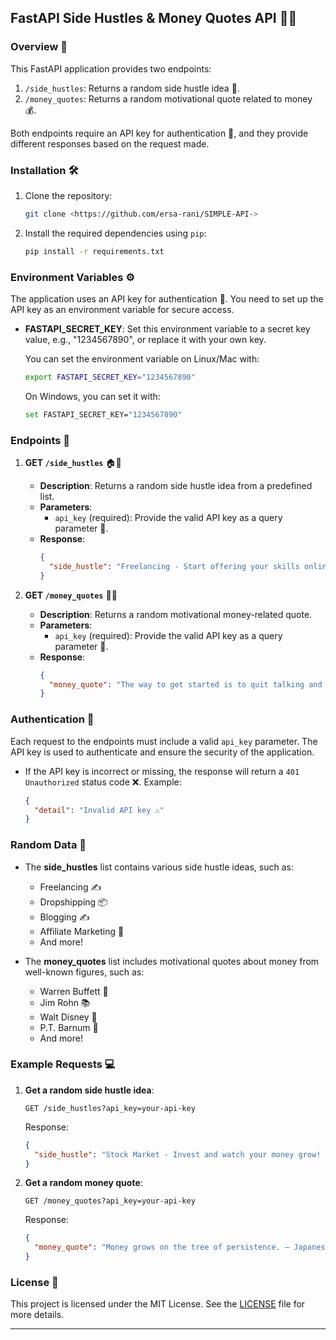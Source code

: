 ## FastAPI Side Hustles & Money Quotes API 🚀💡

### Overview 📝
This FastAPI application provides two endpoints:
1. `/side_hustles`: Returns a random side hustle idea 💼.
2. `/money_quotes`: Returns a random motivational quote related to money 💰.

Both endpoints require an API key for authentication 🔑, and they provide different responses based on the request made.

### Installation 🛠️

1. Clone the repository:
    ```bash
    git clone <https://github.com/ersa-rani/SIMPLE-API->
    ```

2. Install the required dependencies using `pip`:
    ```bash
    pip install -r requirements.txt
    ```

### Environment Variables ⚙️
The application uses an API key for authentication 🔑. You need to set up the API key as an environment variable for secure access.

- **FASTAPI_SECRET_KEY**: Set this environment variable to a secret key value, e.g., "1234567890", or replace it with your own key.
  
  You can set the environment variable on Linux/Mac with:
  ```bash
  export FASTAPI_SECRET_KEY="1234567890"
  ```

  On Windows, you can set it with:
  ```bash
  set FASTAPI_SECRET_KEY="1234567890"
  ```

### Endpoints 🚦

1. **GET `/side_hustles`** 🏠💼

   - **Description**: Returns a random side hustle idea from a predefined list.
   - **Parameters**:
     - `api_key` (required): Provide the valid API key as a query parameter 🔑.
   - **Response**:
     ```json
     {
       "side_hustle": "Freelancing - Start offering your skills online! ✍️"
     }
     ```

2. **GET `/money_quotes`** 💬💸

   - **Description**: Returns a random motivational money-related quote.
   - **Parameters**:
     - `api_key` (required): Provide the valid API key as a query parameter 🔑.
   - **Response**:
     ```json
     {
       "money_quote": "The way to get started is to quit talking and begin doing. – Walt Disney 💪"
     }
     ```

### Authentication 🔐
Each request to the endpoints must include a valid `api_key` parameter. The API key is used to authenticate and ensure the security of the application.

- If the API key is incorrect or missing, the response will return a `401 Unauthorized` status code ❌.
  Example:
  ```json
  {
    "detail": "Invalid API key ⚠️"
  }
  ```

### Random Data 🎲

- The **side_hustles** list contains various side hustle ideas, such as:
  - Freelancing ✍️
  - Dropshipping 📦
  - Blogging ✍️
  - Affiliate Marketing 📣
  - And more!

- The **money_quotes** list includes motivational quotes about money from well-known figures, such as:
  - Warren Buffett 💼
  - Jim Rohn 📚
  - Walt Disney 🎢
  - P.T. Barnum 🎩
  - And more!

### Example Requests 💻

1. **Get a random side hustle idea**:
   ```
   GET /side_hustles?api_key=your-api-key
   ```

   Response:
   ```json
   {
     "side_hustle": "Stock Market - Invest and watch your money grow! 📈"
   }
   ```

2. **Get a random money quote**:
   ```
   GET /money_quotes?api_key=your-api-key
   ```

   Response:
   ```json
   {
     "money_quote": "Money grows on the tree of persistence. – Japanese Proverb 🌳"
   }
   ```

### License 📝

This project is licensed under the MIT License. See the [LICENSE](LICENSE) file for more details.

---

